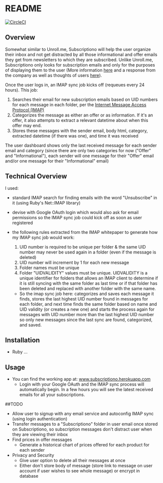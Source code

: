 # README

[![CircleCI](https://circleci.com/gh/sstgithub/subscriptiono.svg?&style=shield&circle-token=485d7e33c3edbd94342ce58c7a8087cd0e09b12b3asdfsadf)](https://circleci.com/gh/sstgithub/subscriptiono)

## Overview

Somewhat similar to Unroll.me, Subscriptiono will help the user organize their inbox and not get distracted by all those informational and offer emails they get from newsletters to which they are subscribed. Unlike Unroll.me, Subscriptiono only looks for subscription emails and only for the purposes of displaying them to the user (More information [here](https://www.nytimes.com/2017/04/24/technology/personal-data-firm-slice-unroll-me-backlash-uber.html) and a response from the company as well as thoughts of users [here](http://blog.unroll.me/we-can-do-better/)).

Once the user logs in, an IMAP sync job kicks off (requeues every 24 hours). This job:

1. Searches their email for new subscription emails based on UID numbers for each message in each folder, per the [Internet Message Access Protocol (IMAP)](https://tools.ietf.org/html/rfc3501#section-2.3.1.1)
2. Categorizes the message as either an offer or as information. If it's an offer, it also attempts to extract a relevant datetime about when this offer may end.
3. Stores these messages with the sender email, body html, category, extracted datetime (if there was one), and time it was received

The user dashboard shows only the last received message for each sender email and category (since there are only two categories for now ("Offer" and "Informational"), each sender will one message for their "Offer" email and/or one message for their "Informational" email)

## Technical Overview

I used:
- standard IMAP search for finding emails with the word "Unsubscribe" in it (using Ruby's Net::IMAP library)
- devise with Google OAuth login which would also ask for email permissions so the IMAP sync job could kick off as soon as user registered
- the following rules extracted from the IMAP whitepaper to generate how my IMAP sync job would work:
  1. UID number is required to be unique per folder & the same UID number may never be used again in a folder (even if the message is deleted)
  2. UID number will increment by 1 for each new message
  3. Folder names must be unique
  4. Folder "UIDVALIDITY" values must be unique. UIDVALIDITY is a unique identifier for folders that allows an IMAP client to determine if it is still syncing with the same folder as last time or if that folder has been deleted and replaced with another folder with the same name.

  - So the imap sync job here: categorizes and saves each message it finds, stores the last highest UID number found in messages for each folder, and next time finds the same folder based on name and UID validity (or creates a new one) and starts the process again for messages with UID number more than the last highest UID number so only new messages since the last sync are found, categorized, and saved.




## Installation

- Ruby ...

## Usage

- You can find the working app at: www.subscriptiono.herokuapp.com
  - Login with your Google OAuth and the IMAP sync process will automatically begin. In a few hours you will see the latest received emails for all your subscriptions.


##TODO

- Allow user to signup with any email service and autoconfig IMAP sync (using login authentication)
- Transfer messages to a "Subscriptiono" folder in user email once stored on Subscriptiono, so subscription messages don't distract user when they are viewing their inbox
- Find prices in offer messages
	- Generate a historical chart of prices offered for each product for each sender
- Privacy and Security
	- Give user option to delete all their messages at once
	- Either don't store body of message (store link to message on user account if user wishes to see whole message) or encrypt in database

